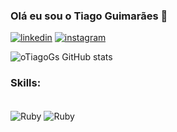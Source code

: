 ### Olá eu sou o Tiago Guimarães 👋

[![linkedin](https://img.shields.io/badge/LinkedIn-0077B5?style=for-the-badge&logo=linkedin&logoColor=white)](https://www.linkedin.com/in/tiago-guimaraes-27496922b)
[![instagram](https://img.shields.io/badge/Instagram-E4405F?style=for-the-badge&logo=instagram&logoColor=white)](https://instagram.com/o.tiag0?igshid=ZDdkNTZiNT=)

![oTiagoGs GitHub stats](https://github-readme-stats.vercel.app/api?username=oTiagoGs&show_icons=true&theme=dark)

### Skills:

<div style="display: inline_block"><br/>
  <img align="center" alt="Ruby" src="https://img.shields.io/badge/Ruby-CC342D?style=for-the-badge&logo=ruby&logoColor=white" />
  <img align="center" alt="Ruby" src=https://img.shields.io/badge/Ruby_on_Rails-CC0000?style=for-the-badge&logo=ruby-on-rails&logoColor=white />
</div
